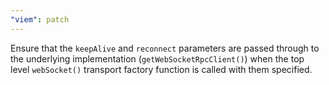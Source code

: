 ```yaml
---
"viem": patch
---
```


Ensure that the `keepAlive` and `reconnect` parameters are passed through to 
the underlying implementation (`getWebSocketRpcClient()`) when the top level
`webSocket()` transport factory function is called with them specified.

